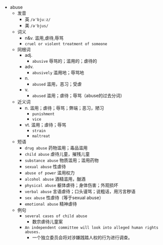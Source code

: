 - abuse
  - 发音
    - 英 `/ə'bjuːz/`
    - 美 `/ə'bjus/`
  - 词义
    - n&v. 滥用,虐待,辱骂
    - `cruel or violent treatment of someone`
  - 同根词
    - adj.
      - `abusive` 辱骂的；滥用的；虐待的
    - adv.
      - `abusively` 滥用地；辱骂地
    - n.
      - `abused` 滥用，恶习；受虐
    - v.
      - `abused` 滥用；虐待；辱骂（abuse的过去分词）
  - 近义词
    - n. 滥用；虐待；辱骂；弊端；恶习，陋习
      - `punishment`
      - `vice`
    - vt. 滥用；虐待；辱骂
      - `strain`
      - `maltreat`
  - 短语
    - `drug abuse` 药物滥用；毒品滥用 
    - `child abuse` 虐待儿童，摧残儿童 
    - `substance abuse` 物质滥用；滥用药物 
    - `sexual abuse` 性虐待 
    - `abuse of power` 滥用权力 
    - `alcohol abuse` 酒精滥用，酗酒 
    - `physical abuse` 躯体虐待；身体伤害；外观损坏 
    - `verbal abuse` 言语虐待；口头谩骂；说粗话，用污言秽语 
    - `sex abuse` 性虐待（等于sexual abuse） 
    - `emotional abuse` 精神虐待 
  - 例句
    - `several cases of child abuse`
      - 数宗虐待儿童案
    - `An independent committee will look into alleged human rights abuses.`
      - 一个独立委员会将对涉嫌践踏人权的行为进行调查。


